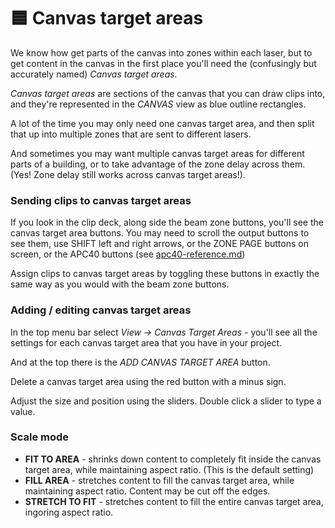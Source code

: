 # 🟦 Canvas target areas

We know how get parts of the canvas into zones within each laser, but to get content in the canvas in the first place you'll need the (confusingly but accurately named) _Canvas target areas._&#x20;

_Canvas target areas_ are sections of the canvas that you can draw clips into, and they're represented in the _CANVAS_ view as blue outline rectangles.&#x20;

A lot of the time you may only need one canvas target area, and then split that up into multiple zones that are sent to different lasers.&#x20;

And sometimes you may want multiple canvas target areas for different parts of a building, or to take advantage of the zone delay across them. (Yes! Zone delay still works across canvas target areas!).&#x20;

### Sending clips to canvas target areas

If you look in the clip deck, along side the beam zone buttons, you'll see the canvas target area buttons. You may need to scroll the output buttons to see them, use SHIFT left and right arrows, or the ZONE PAGE buttons on screen, or the APC40 buttons (see [apc40-reference.md](../reference/apc40-reference.md "mention"))

Assign clips to canvas target areas by toggling these buttons in exactly the same way as you would with the beam zone buttons.&#x20;

### Adding / editing canvas target areas

In the top menu bar select _View -> Canvas Target Areas_ - you'll see all the settings for each canvas target area that you have in your project.&#x20;

And at the top there is the _ADD CANVAS TARGET AREA_ button. &#x20;

Delete a canvas target area using the red button with a minus sign.&#x20;

Adjust the size and position using the sliders. Double click a slider to type a value.&#x20;

### Scale mode

* **FIT TO AREA** - shrinks down content to completely fit inside the canvas target area, while maintaining aspect ratio. (This is the default setting)
* **FILL AREA** - stretches content to fill the canvas target area, while maintaining aspect ratio. Content may be cut off the edges.&#x20;
* **STRETCH TO FIT** - stretches content to fill the entire canvas target area, ingoring aspect ratio.

###



